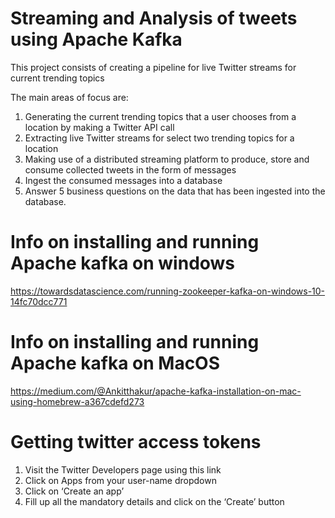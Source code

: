 # Streaming and Analysis of tweets using Apache Kafka
This project consists of creating a pipeline for live Twitter streams for current trending topics

The main areas of focus are:
1) Generating the current trending topics that a user chooses from a location by making a Twitter API call
2) Extracting live Twitter streams for select two trending topics for a location
3) Making use of a distributed streaming platform to produce, store and consume collected tweets in the form of messages
4) Ingest the consumed messages into a database
5) Answer 5 business questions on the data that has been ingested into the database.


# Info on installing and running Apache kafka on windows
https://towardsdatascience.com/running-zookeeper-kafka-on-windows-10-14fc70dcc771

# Info on installing and running Apache kafka on MacOS
https://medium.com/@Ankitthakur/apache-kafka-installation-on-mac-using-homebrew-a367cdefd273

# Getting twitter access tokens
1) Visit the Twitter Developers page using this link
2) Click on Apps from your user-name dropdown
3) Click on ‘Create an app’
4) Fill up all the mandatory details and click on the ‘Create’ button


